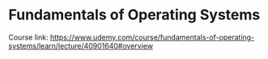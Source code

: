 # Fundamentals of Operating Systems

Course link: https://www.udemy.com/course/fundamentals-of-operating-systems/learn/lecture/40901640#overview
